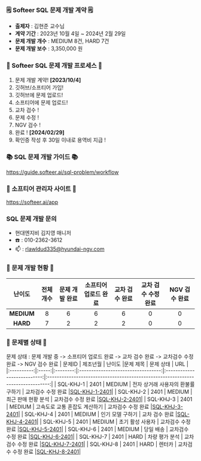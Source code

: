 ### 🗒️ Softeer SQL 문제 개발 계약 🗒️
- **출제자** : 김현준 교수님  
- **계약 기간** : 2023년 10월 4일 ~ 2024년 2월 29일  
- **문제 개발 개수** : MEDIUM 8건, HARD 7건
- **문제 개발 보수** : 3,350,000 원
  
### 💚 Softeer SQL 문제 개발 프로세스 💚
1. 문제 개발 계약!   **[2023/10/4]**
2. 깃허브/소프티어 가입!
3. 깃허브에 문제 업로드!
4. 소프티어에 문제 업로드!
5. 교차 검수 !
6. 문제 수정 !
7. NGV 검수 !
8. 완료 !  **[2024/02/29]**
9. 확인증 작성 후 30일 이내로 용역비 지급 ! 

### 📚 SQL 문제 개발 가이드 📚
https://guide.softeer.ai/sql-problem/workflow

### 🌼 소프티어 관리자 사이트 🌼
https://softeer.ai/app
  

### SQL 문제 개발 문의 
- 현대엔지비 김지영 매니저 
- ☎️ : 010-2362-3612
- 📫 : rlawldud335@hyundai-ngv.com

### 📍 문제 개발 현황 📍
| 난이도  | 전체 개수 | 문제 개발 완료 | 소프티어 업로드 완료  | 교차 검수 완료 | 교차 검수 수정 완료 | NGV 검수 완료 |
|:------------:|:-----:|:------------:|:---------------:|:------------:|:------------:|:-------------:|
| **MEDIUM**  |   8    |     6         |       6       |      6       |       0        |       0        |
| **HARD**    |    7   |      2        |       2        |      2       |       0       |       0        |

### 📌 문제별 상태 📌
문제 상태 : 문제 개발 중 -> 소프티어 업로드 완료 -> 교차 검수 완료 -> 교차검수 수정 완료 -> NGV 검수 완료
| 문제ID  | 제조년월 | 난이도 |문제 제목 | 문제 상태 | URL | 
|:----------:|:-----:|:--------:|:----------------------------------:|:---------------------------:|:-------------------------------------------------------------------------------:|
| SQL-KHJ-1 | 2401 |  MEDIUM  |   전자 상거래 사용자의 환불률 구하기  |     교차검수 수정 완료     |[SQL-KHJ-1-2401](https://github.com/Softeer-Problems-KimHyunJun/SQL-KHJ-1)|
| SQL-KHJ-2 | 2401  |  MEDIUM  |   최근 판매 현황 분석                |     교차검수 수정 완료     |[SQL-KHJ-2-2401](https://github.com/Softeer-Problems-KimHyunJun/SQL-KHJ-2)|
| SQL-KHJ-3 | 2401  |  MEDIUM  |   고속도로 교통 혼잡도 계산하기      |     교차검수 수정 완료     |[SQL-KHJ-3-2401](https://github.com/Softeer-Problems-KimHyunJun/SQL-KHJ-3)|
| SQL-KHJ-4 | 2401  |  MEDIUM  |   인기 모델 구하기                  |    교차 검수 완료     |[SQL-KHJ-4-2401](https://github.com/Softeer-Problems-KimHyunJun/SQL-KHJ-4)|
| SQL-KHJ-5 | 2401  |  MEDIUM  |   초기 활성 사용자                  |     교차검수 수정 완료     |[SQL-KHJ-5-2401](https://github.com/Softeer-Problems-KimHyunJun/SQL-KHJ-5)|
| SQL-KHJ-6 | 2401  |  MEDIUM  |   당일 배송                        |     교차검수 수정 완료     |[SQL-KHJ-6-2401](https://github.com/Softeer-Problems-KimHyunJun/SQL-KHJ-6)|
| SQL-KHJ-7 | 2401  |  HARD    |   차량 평가 분석                    |     교차검수 수정 완료     |[SQL-KHJ-7-2401](https://github.com/Softeer-Problems-KimHyunJun/SQL-KHJ-7)|
| SQL-KHJ-8 | 2401  |  HARD    |   렌터카                            |    교차검수 수정 완료     |[SQL-KHJ-8-2401](https://github.com/Softeer-Problems-KimHyunJun/SQL-KHJ-8)|
